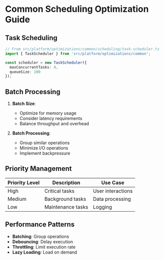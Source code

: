 # Common Scheduling Optimization Guide

## Task Scheduling
```typescript
// From src/platform/optimizations/common/scheduling/task-scheduler.ts
import { TaskScheduler } from 'src/platform/optimizations/common';

const scheduler = new TaskScheduler({
  maxConcurrentTasks: 4,
  queueSize: 100
});
```

## Batch Processing
1. **Batch Size**:
   - Optimize for memory usage
   - Consider latency requirements
   - Balance throughput and overhead

2. **Batch Processing**:
   - Group similar operations
   - Minimize I/O operations
   - Implement backpressure

## Priority Management
| Priority Level | Description | Use Case |
|----------------|-------------|----------|
| High | Critical tasks | User interactions |
| Medium | Background tasks | Data processing |
| Low | Maintenance tasks | Logging |

## Performance Patterns
- **Batching**: Group operations
- **Debouncing**: Delay execution
- **Throttling**: Limit execution rate
- **Lazy Loading**: Load on demand
